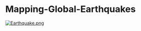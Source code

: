 # Mapping-Global-Earthquakes


[![Earthquake.png](https://i.postimg.cc/WbCYPcRT/Earthquake.png)](https://postimg.cc/jL64z9dF)



